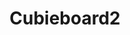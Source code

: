---
layout: device
title: Cubieboard2

boardname: Cubieboard A20
releaseversion: v0.7
imagefile: syncloud-cubieboard2-v0.7.img
boardpicture: board-cubieboard2.png
board-site: http://cubieboard.org/buy
storage-type: SATA
base-image-name: Cubian
base-image-url: http://www.cubian.org/downloads
schema-picture: schema-cubieboard-logo.png
---